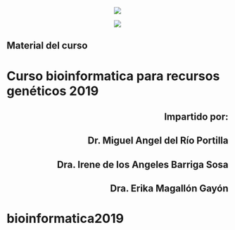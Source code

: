 <p align="center"><img src="http://www.uam.mx/encabezado_75.png"></p>
<p align="center"><img src="http://www.izt.uam.mx/wp-content/uploads/2017/11/LogoWEB-1.png"></p>
  
## Material del curso
# Curso bioinformatica para recursos genéticos 2019

## <p align="right"> Impartido por:</p>
##  <p align="right"> Dr. Miguel Angel del Río Portilla 
##  <p align="right"> Dra. Irene de los Angeles Barriga Sosa 
##  <p align="right"> Dra. Erika Magallón Gayón</p>


# bioinformatica2019
